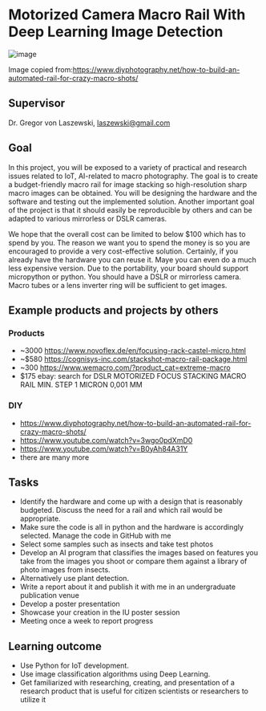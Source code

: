 # Motorized Camera Macro Rail With Deep Learning Image Detection

![image](https://user-images.githubusercontent.com/425045/207115017-fa5744d6-1aa1-4deb-a0c5-6b17a7738d09.png)

Image copied from:https://www.diyphotography.net/how-to-build-an-automated-rail-for-crazy-macro-shots/

## Supervisor

Dr. Gregor von Laszewski, laszewski@gmail.com

## Goal

In this project, you will be exposed to a variety of practical and research issues related to IoT, 
AI-related to macro photography. The goal is to create a budget-friendly macro rail for image stacking so 
high-resolution sharp macro images can be obtained. You will be designing the hardware and the software 
and testing out the implemented solution. Another important goal of the project is that it should easily be reproducible 
by others and can be adapted to various mirrorless or DSLR cameras.

We hope that the overall cost can be limited to below $100 which has to spend by you. The reason 
we want you to spend the money is so you are encouraged to provide a very cost-effective solution.
Certainly, if you already have the hardware you can reuse it. Maye you can even do a much less expensive version. 
Due to the portability, your board should support micropython or python. 
You should have a DSLR or mirrorless camera. Macro tubes or a lens inverter
ring will be sufficient to get images. 

## Example products and projects by others

### Products

* ~3000 https://www.novoflex.de/en/focusing-rack-castel-micro.html
* ~$580 https://cognisys-inc.com/stackshot-macro-rail-package.html 
* ~300 https://www.wemacro.com/?product_cat=extreme-macro
* $175 ebay: search for DSLR MOTORIZED FOCUS STACKING MACRO RAIL MIN. STEP 1 MICRON 0,001 MM

### DIY

* https://www.diyphotography.net/how-to-build-an-automated-rail-for-crazy-macro-shots/
* https://www.youtube.com/watch?v=3wgo0pdXmD0
* https://www.youtube.com/watch?v=B0yAh84A31Y
* there are many more

## Tasks

* Identify the hardware and come up with a design that is reasonably budgeted. Discuss the need for a rail and which rail would be appropriate.
* Make sure the code is all in python and the hardware is accordingly selected. Manage the code in GitHub with me
* Select some samples such as insects and take test photos
* Develop an AI program that classifies the images based on features you take from the images you shoot or compare them against a library of photo images from insects. 
* Alternatively use plant detection.
* Write a report about it and publish it with me in an undergraduate publication venue
* Develop a poster presentation
* Showcase your creation in the IU poster session
* Meeting once a week to report progress

## Learning outcome

* Use Python for IoT development.
* Use image classification algorithms using Deep Learning.
* Get familiarized with researching, creating, and presentation of a research product that is useful for citizen scientists or researchers to utilize it
